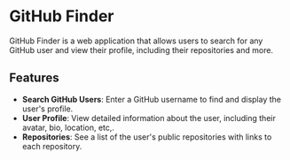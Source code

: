# GitHub Finder

GitHub Finder is a web application that allows users to search for any GitHub user and view their profile, including their repositories and more.

## Features

- **Search GitHub Users**: Enter a GitHub username to find and display the user's profile.
- **User Profile**: View detailed information about the user, including their avatar, bio, location, etc,.
- **Repositories**: See a list of the user's public repositories with links to each repository.
